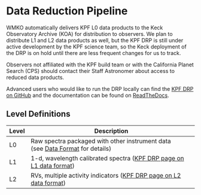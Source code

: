 # Data Reduction Pipeline

WMKO automatically delivers KPF L0 data products to the Keck Observatory Archive (KOA) for distribution to observers. We plan to distribute L1 and L2 data products as well, but the KPF DRP is still under active development by the KPF science team, so the Keck deployment of the DRP is on hold until there are less frequent changes for us to track.

Observers not affiliated with the KPF build team or with the California Planet Search (CPS) should contact their Staff Astronomer about access to reduced data products.

Advanced users who would like to run the DRP locally can find the [KPF DRP on GitHub](https://github.com/Keck-DataReductionPipelines/KPF-Pipeline) and the documentation can be found on [ReadTheDocs](https://kpf-pipeline.readthedocs.io/en/latest).

## Level Definitions

| Level | Description |
| ----- | ----------- |
| L0 | Raw spectra packaged with other instrument data<br>(see [Data Format](dataflow.md) for details) |
| L1 | 1-d, wavelength calibrated spectra ([KPF DRP page on L1 data format](https://kpf-pipeline.readthedocs.io/en/latest/tutorials/KPF_Data_Tutorial_L1.html)) |
| L2 | RVs, multiple activity indicators ([KPF DRP page on L2 data format](https://kpf-pipeline.readthedocs.io/en/latest/tutorials/KPF_Data_Tutorial_L2.html)) |